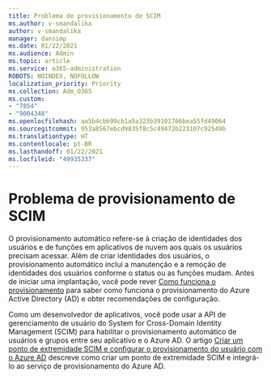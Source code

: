 ```yaml
---
title: Problema de provisionamento de SCIM
ms.author: v-smandalika
author: v-smandalika
manager: dansimp
ms.date: 01/22/2021
ms.audience: Admin
ms.topic: article
ms.service: o365-administration
ROBOTS: NOINDEX, NOFOLLOW
localization_priority: Priority
ms.collection: Adm_O365
ms.custom:
- "7854"
- "9004348"
ms.openlocfilehash: aa5b4cbb99cb1a5a323b39101766bea55fd49064
ms.sourcegitcommit: 953a8567ebcd9835f8c5c49472b223107c92549b
ms.translationtype: HT
ms.contentlocale: pt-BR
ms.lasthandoff: 01/22/2021
ms.locfileid: "49935337"
---
```

# <a name="scim-provisioning-issue"></a>Problema de provisionamento de SCIM

O provisionamento automático refere-se à criação de identidades dos usuários e de funções em aplicativos de nuvem aos quais os usuários precisam acessar. Além de criar identidades dos usuários, o provisionamento automático inclui a manutenção e a remoção de identidades dos usuários conforme o status ou as funções mudam. Antes de iniciar uma implantação, você pode rever [Como funciona o provisionamento](https://docs.microsoft.com/azure/active-directory/app-provisioning/how-provisioning-works) para saber como funciona o provisionamento do Azure Active Directory (AD) e obter recomendações de configuração.

Como um desenvolvedor de aplicativos, você pode usar a API de gerenciamento de usuário do System for Cross-Domain Identity Management (SCIM) para habilitar o provisionamento automático de usuários e grupos entre seu aplicativo e o Azure AD. O artigo [Criar um ponto de extremidade SCIM e configurar o provisionamento do usuário com o Azure AD](https://docs.microsoft.com/azure/active-directory/app-provisioning/use-scim-to-provision-users-and-groups) descreve como criar um ponto de extremidade SCIM e integrá-lo ao serviço de provisionamento do Azure AD.



